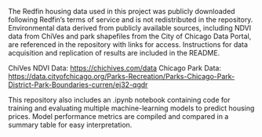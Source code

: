 The Redfin housing data used in this project was publicly downloaded following Redfin’s terms of service and is not redistributed in the repository. Environmental data derived from publicly available sources, including NDVI data from ChiVes and park shapefiles from the City of Chicago Data Portal, are referenced in the repository with links for access. Instructions for data acquisition and replication of results are included in the README.

ChiVes NDVI Data: https://chichives.com/data
Chicago Park Data: https://data.cityofchicago.org/Parks-Recreation/Parks-Chicago-Park-District-Park-Boundaries-curren/ej32-qgdr

This repository also includes an .ipynb notebook containing code for training and evaluating multiple machine-learning models to predict housing prices. Model performance metrics are compiled and compared in a summary table for easy interpretation.
